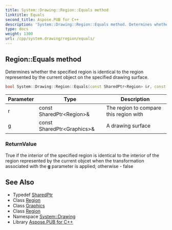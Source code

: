 ```yaml
---
title: System::Drawing::Region::Equals method
linktitle: Equals
second_title: Aspose.PUB for C++
description: 'System::Drawing::Region::Equals method. Determines whether the specified region is identical to the region represented by the current object on the specified drawing surface in C++.'
type: docs
weight: 1300
url: /cpp/system.drawing/region/equals/
---
```

## Region::Equals method


Determines whether the specified region is identical to the region represented by the current object on the specified drawing surface.

```cpp
bool System::Drawing::Region::Equals(const SharedPtr<Region> &r, const SharedPtr<Graphics> &g)
```


| Parameter | Type | Description |
| --- | --- | --- |
| r | const SharedPtr\<Region\>\& | The region to compare this region with |
| g | const SharedPtr\<Graphics\>\& | A drawing surface |

### ReturnValue

True if the interior of the specified region is identical to the interior of the region represented by the current objcet when the transformation associated with the **g** parameter is applied; otherwise - false

## See Also

* Typedef [SharedPtr](../../../system/sharedptr/)
* Class [Region](../)
* Class [Graphics](../../graphics/)
* Class [Region](../)
* Namespace [System::Drawing](../../)
* Library [Aspose.PUB for C++](../../../)
